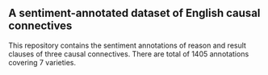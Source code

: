 ## A sentiment-annotated dataset of English causal connectives

This repository contains the sentiment annotations of reason and result clauses of three causal connectives. There are total of 1405 annotations covering 7 varieties.
